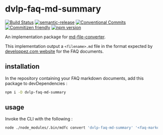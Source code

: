 # dvlp-faq-md-summary

[![Build Status](https://travis-ci.org/MarcLoupias/dvlp-faq-md-summary.svg?branch=master)](https://travis-ci.org/MarcLoupias/dvlp-faq-md-summary)
[![semantic-release](https://img.shields.io/badge/%20%20%F0%9F%93%A6%F0%9F%9A%80-semantic--release-e10079.svg)](https://github.com/semantic-release/semantic-release)
[![Conventional Commits](https://img.shields.io/badge/Conventional%20Commits-1.0.0-yellow.svg)](https://conventionalcommits.org)
[![Commitizen friendly](https://img.shields.io/badge/commitizen-friendly-brightgreen.svg)](http://commitizen.github.io/cz-cli/)
[![npm version](https://badge.fury.io/js/dvlp-faq-md-summary.svg)](http://badge.fury.io/js/dvlp-faq-md-summary)

An implementation package for [md-file-converter](https://www.npmjs.com/package/md-file-converter).

This implementation output a `<filename>.md` file in the format expected by [developpez.com website](https://www.developpez.com/) for the FAQ documents.

## installation

In the repository containing your FAQ markdown documents, add this package to devDependencies :

```bash
npm i -D dvlp-faq-md-summary
```

## usage

Invoke the CLI with the following :

```bash
node ./node_modules/.bin/mdfc convert 'dvlp-faq-md-summary' '<faq-markdown-files-glob>' --dest '<dest-dir-path>' --filename '<filename-without-ext>'
```
